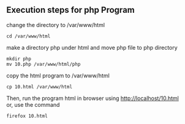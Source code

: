 ## Execution steps for php Program

change the directory to /var/www/html
```
cd /var/www/html
```
make a directory php under html and move php file to php directory
```
mkdir php
mv 10.php /var/www/html/php
```
copy the html program to /var/www/html
```
cp 10.html /var/www/html
```
Then, run the program html in browser using [http://localhost/10.html](http://localhost/10.html)<br/>
or, use the command
```
firefox 10.html
```
